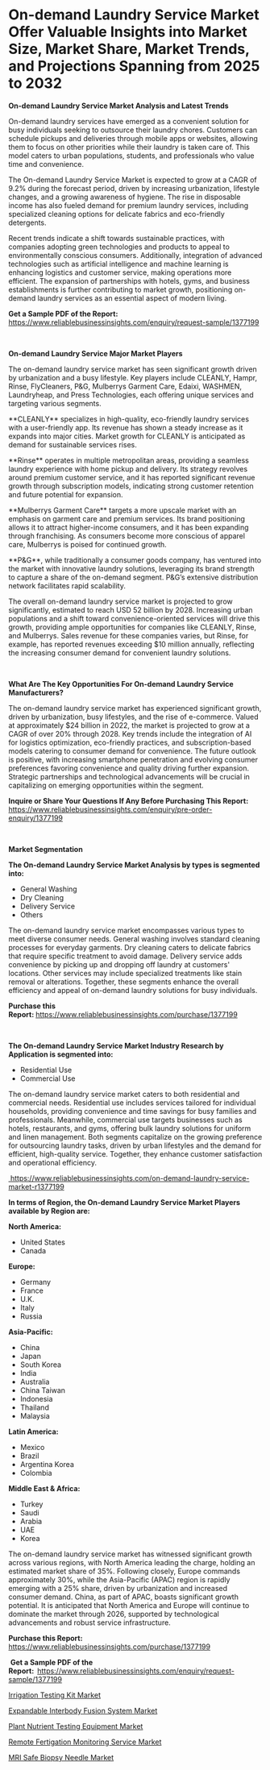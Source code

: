 <p><h1>On-demand Laundry Service Market Offer Valuable Insights into Market Size, Market Share, Market Trends, and Projections Spanning from 2025 to 2032</h1></p><p><strong>On-demand Laundry Service Market Analysis and Latest Trends</strong></p>
<p><p>On-demand laundry services have emerged as a convenient solution for busy individuals seeking to outsource their laundry chores. Customers can schedule pickups and deliveries through mobile apps or websites, allowing them to focus on other priorities while their laundry is taken care of. This model caters to urban populations, students, and professionals who value time and convenience.</p><p>The On-demand Laundry Service Market is expected to grow at a CAGR of 9.2% during the forecast period, driven by increasing urbanization, lifestyle changes, and a growing awareness of hygiene. The rise in disposable income has also fueled demand for premium laundry services, including specialized cleaning options for delicate fabrics and eco-friendly detergents. </p><p>Recent trends indicate a shift towards sustainable practices, with companies adopting green technologies and products to appeal to environmentally conscious consumers. Additionally, integration of advanced technologies such as artificial intelligence and machine learning is enhancing logistics and customer service, making operations more efficient. The expansion of partnerships with hotels, gyms, and business establishments is further contributing to market growth, positioning on-demand laundry services as an essential aspect of modern living.</p></p>
<p><strong>Get a Sample PDF of the Report:&nbsp;</strong> <a href="https://www.reliablebusinessinsights.com/enquiry/request-sample/1377199?utm_campaign=950&utm_medium=2&utm_source=Github&utm_content=ia&utm_term=13012025&utm_id=on-demand-laundry-service">https://www.reliablebusinessinsights.com/enquiry/request-sample/1377199</a></p>
<p>&nbsp;</p>
<p><strong>On-demand Laundry Service Major Market Players</strong></p>
<p><p>The on-demand laundry service market has seen significant growth driven by urbanization and a busy lifestyle. Key players include CLEANLY, Hampr, Rinse, FlyCleaners, P&G, Mulberrys Garment Care, Edaixi, WASHMEN, Laundryheap, and Press Technologies, each offering unique services and targeting various segments.</p><p>**CLEANLY** specializes in high-quality, eco-friendly laundry services with a user-friendly app. Its revenue has shown a steady increase as it expands into major cities. Market growth for CLEANLY is anticipated as demand for sustainable services rises. </p><p>**Rinse** operates in multiple metropolitan areas, providing a seamless laundry experience with home pickup and delivery. Its strategy revolves around premium customer service, and it has reported significant revenue growth through subscription models, indicating strong customer retention and future potential for expansion.</p><p>**Mulberrys Garment Care** targets a more upscale market with an emphasis on garment care and premium services. Its brand positioning allows it to attract higher-income consumers, and it has been expanding through franchising. As consumers become more conscious of apparel care, Mulberrys is poised for continued growth.</p><p>**P&G**, while traditionally a consumer goods company, has ventured into the market with innovative laundry solutions, leveraging its brand strength to capture a share of the on-demand segment. P&G’s extensive distribution network facilitates rapid scalability.</p><p>The overall on-demand laundry service market is projected to grow significantly, estimated to reach USD 52 billion by 2028. Increasing urban populations and a shift toward convenience-oriented services will drive this growth, providing ample opportunities for companies like CLEANLY, Rinse, and Mulberrys. Sales revenue for these companies varies, but Rinse, for example, has reported revenues exceeding $10 million annually, reflecting the increasing consumer demand for convenient laundry solutions.</p></p>
<p>&nbsp;</p>
<p><strong>What Are The Key Opportunities For On-demand Laundry Service Manufacturers?</strong></p>
<p><p>The on-demand laundry service market has experienced significant growth, driven by urbanization, busy lifestyles, and the rise of e-commerce. Valued at approximately $24 billion in 2022, the market is projected to grow at a CAGR of over 20% through 2028. Key trends include the integration of AI for logistics optimization, eco-friendly practices, and subscription-based models catering to consumer demand for convenience. The future outlook is positive, with increasing smartphone penetration and evolving consumer preferences favoring convenience and quality driving further expansion. Strategic partnerships and technological advancements will be crucial in capitalizing on emerging opportunities within the segment.</p></p>
<p><strong>Inquire or Share Your Questions If Any Before Purchasing This Report:</strong> <a href="https://www.reliablebusinessinsights.com/enquiry/pre-order-enquiry/1377199?utm_campaign=950&utm_medium=2&utm_source=Github&utm_content=ia&utm_term=13012025&utm_id=on-demand-laundry-service">https://www.reliablebusinessinsights.com/enquiry/pre-order-enquiry/1377199</a></p>
<p>&nbsp;</p>
<p><strong>Market Segmentation</strong></p>
<p><strong>The On-demand Laundry Service Market Analysis by types is segmented into:</strong></p>
<p><ul><li>General Washing</li><li>Dry Cleaning</li><li>Delivery Service</li><li>Others</li></ul></p>
<p><p>The on-demand laundry service market encompasses various types to meet diverse consumer needs. General washing involves standard cleaning processes for everyday garments. Dry cleaning caters to delicate fabrics that require specific treatment to avoid damage. Delivery service adds convenience by picking up and dropping off laundry at customers' locations. Other services may include specialized treatments like stain removal or alterations. Together, these segments enhance the overall efficiency and appeal of on-demand laundry solutions for busy individuals.</p></p>
<p><strong>Purchase this Report:&nbsp;</strong><a href="https://www.reliablebusinessinsights.com/purchase/1377199?utm_campaign=950&utm_medium=2&utm_source=Github&utm_content=ia&utm_term=13012025&utm_id=on-demand-laundry-service">https://www.reliablebusinessinsights.com/purchase/1377199</a></p>
<p>&nbsp;</p>
<p><strong>The On-demand Laundry Service Market Industry Research by Application is segmented into:</strong></p>
<p><ul><li>Residential Use</li><li>Commercial Use</li></ul></p>
<p><p>The on-demand laundry service market caters to both residential and commercial needs. Residential use includes services tailored for individual households, providing convenience and time savings for busy families and professionals. Meanwhile, commercial use targets businesses such as hotels, restaurants, and gyms, offering bulk laundry solutions for uniform and linen management. Both segments capitalize on the growing preference for outsourcing laundry tasks, driven by urban lifestyles and the demand for efficient, high-quality service. Together, they enhance customer satisfaction and operational efficiency.</p></p>
<p><a href="https://www.reliablebusinessinsights.com/on-demand-laundry-service-market-r1377199?utm_campaign=950&utm_medium=2&utm_source=Github&utm_content=ia&utm_term=13012025&utm_id=on-demand-laundry-service">&nbsp;https://www.reliablebusinessinsights.com/on-demand-laundry-service-market-r1377199</a></p>
<p><strong>In terms of Region, the On-demand Laundry Service Market Players available by Region are:</strong></p>
<p>
    <p> <strong> North America: </strong>
        <ul>
            <li>United States</li>
            <li>Canada</li>
        </ul>
        </p> 
    <p> <strong> Europe: </strong>
        <ul>
            <li>Germany</li>
            <li>France</li>
            <li>U.K.</li>
            <li>Italy</li>
            <li>Russia</li>
        </ul>
        </p> 
    <p> <strong> Asia-Pacific: </strong>
        <ul>
            <li>China</li>
            <li>Japan</li>
            <li>South Korea</li>
            <li>India</li>
            <li>Australia</li>
            <li>China Taiwan</li>
            <li>Indonesia</li>
            <li>Thailand</li>
            <li>Malaysia</li>
        </ul>
        </p> 
    <p> <strong> Latin America: </strong>
        <ul>
            <li>Mexico</li>
            <li>Brazil</li>
            <li>Argentina Korea</li>
            <li>Colombia</li>
        </ul>
        </p> 
    <p> <strong> Middle East & Africa: </strong>
        <ul>
            <li>Turkey</li>
            <li>Saudi</li>
            <li>Arabia</li>
            <li>UAE</li>
            <li>Korea</li>
        </ul>
    </p>
    </p>
<p><p>The on-demand laundry service market has witnessed significant growth across various regions, with North America leading the charge, holding an estimated market share of 35%. Following closely, Europe commands approximately 30%, while the Asia-Pacific (APAC) region is rapidly emerging with a 25% share, driven by urbanization and increased consumer demand. China, as part of APAC, boasts significant growth potential. It is anticipated that North America and Europe will continue to dominate the market through 2026, supported by technological advancements and robust service infrastructure.</p></p>
<p><strong>Purchase this Report: </strong><a href="https://www.reliablebusinessinsights.com/purchase/1377199?utm_campaign=950&utm_medium=2&utm_source=Github&utm_content=ia&utm_term=13012025&utm_id=on-demand-laundry-service">https://www.reliablebusinessinsights.com/purchase/1377199</a></p>
<p>&nbsp;<strong>Get a Sample PDF of the Report:&nbsp;&nbsp;</strong><a href="https://www.reliablebusinessinsights.com/enquiry/request-sample/1377199?utm_campaign=950&utm_medium=2&utm_source=Github&utm_content=ia&utm_term=13012025&utm_id=on-demand-laundry-service">https://www.reliablebusinessinsights.com/enquiry/request-sample/1377199</a></p>
<p><strong></strong></p>
<p><p><a href="https://github.com/lashaunm5st/Market-Research-Report-List-1/blob/main/irrigation-testing-kit-market.md?utm_campaign=950&utm_medium=2&utm_source=Github&utm_content=ia&utm_term=13012025&utm_id=on-demand-laundry-service">Irrigation Testing Kit Market</a></p><p><a href="https://github.com/hammelximalschid/Market-Research-Report-List-1/blob/main/expandable-interbody-fusion-system-market.md?utm_campaign=950&utm_medium=2&utm_source=Github&utm_content=ia&utm_term=13012025&utm_id=on-demand-laundry-service">Expandable Interbody Fusion System Market</a></p><p><a href="https://github.com/antonioc6hal/Market-Research-Report-List-1/blob/main/plant-nutrient-testing-equipment-market.md?utm_campaign=950&utm_medium=2&utm_source=Github&utm_content=ia&utm_term=13012025&utm_id=on-demand-laundry-service">Plant Nutrient Testing Equipment Market</a></p><p><a href="https://github.com/osbornrdaflalo/Market-Research-Report-List-1/blob/main/remote-fertigation-monitoring-service-market.md?utm_campaign=950&utm_medium=2&utm_source=Github&utm_content=ia&utm_term=13012025&utm_id=on-demand-laundry-service">Remote Fertigation Monitoring Service Market</a></p><p><a href="https://github.com/kimberjam0i/Market-Research-Report-List-1/blob/main/mri-safe-biopsy-needle-market.md?utm_campaign=950&utm_medium=2&utm_source=Github&utm_content=ia&utm_term=13012025&utm_id=on-demand-laundry-service">MRI Safe Biopsy Needle Market</a></p></p>